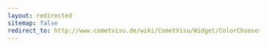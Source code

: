 ```yaml
---
layout: redirected
sitemap: false
redirect_to: http://www.cometvisu.de/wiki/CometVisu/Widget/ColorChooser/en
---
```


